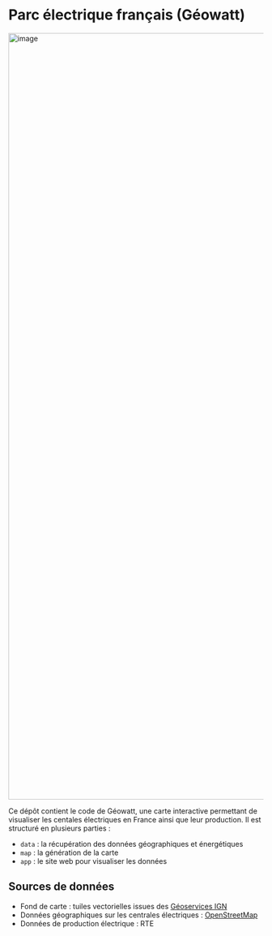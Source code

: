 # Parc électrique français (Géowatt)

<img width="1512" alt="image" src="https://github.com/user-attachments/assets/491992d2-915f-43af-a582-9084c6173b82" />

Ce dépôt contient le code de Géowatt, une carte interactive permettant de visualiser
les centales électriques en France ainsi que leur production. Il est structuré en
plusieurs parties :

- `data` : la récupération des données géographiques et énergétiques
- `map` : la génération de la carte
- `app` : le site web pour visualiser les données

## Sources de données

- Fond de carte : tuiles vectorielles issues des [Géoservices IGN](https://geoservices.ign.fr/services-web-essentiels)
- Données géographiques sur les centrales électriques : [OpenStreetMap](https://www.openstreetmap.org/)
- Données de production électrique : RTE
